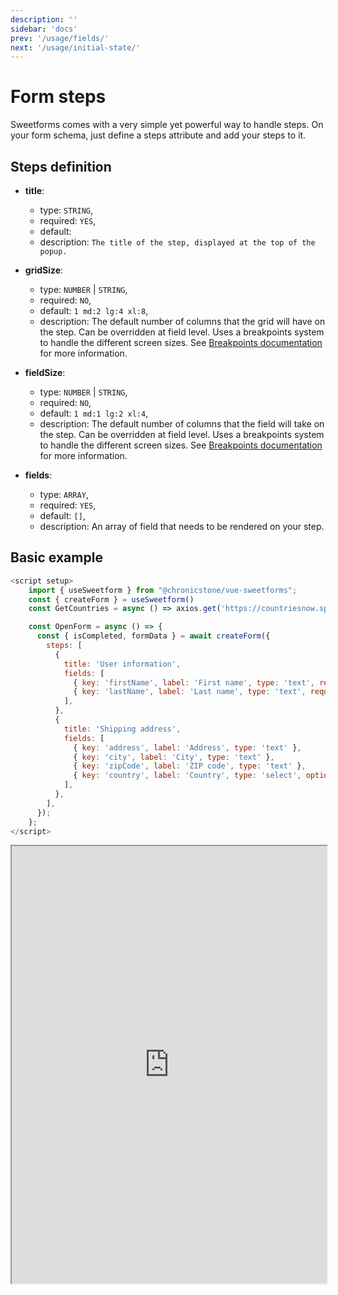 ```yaml
---
description: ''
sidebar: 'docs'
prev: '/usage/fields/'
next: '/usage/initial-state/'  
---
```


# Form steps

Sweetforms comes with a very simple yet powerful way to handle steps. On your form schema, just define a steps attribute and add your steps to it.

## Steps definition

- **title**:
    - type: `STRING`,
    - required: `YES`,
    - default:
    - description: `The title of the step, displayed at the top of the popup.`

- **gridSize**:
    - type: `NUMBER` | `STRING`,
    - required: `NO`,
    - default: `1 md:2 lg:4 xl:8`,
    - description: The default number of columns that the grid will have on the step. Can be overridden at field level. Uses a breakpoints system to handle the different screen sizes. See [Breakpoints documentation](/docs/usage/breakpoints) for more information.

- **fieldSize**:
    - type: `NUMBER` | `STRING`,
    - required: `NO`,
    - default: `1 md:1 lg:2 xl:4`,
    - description: The default number of columns that the field will take on the step. Can be overridden at field level. Uses a breakpoints system to handle the different screen sizes. See [Breakpoints documentation](/docs/usage/breakpoints) for more information.

- **fields**:
    - type: `ARRAY`,
    - required: `YES`,
    - default: `[]`,
    - description: An array of field that needs to be rendered on your step.


## Basic example


```js
<script setup>
    import { useSweetform } from "@chronicstone/vue-sweetforms";
    const { createForm } = useSweetform()
    const GetCountries = async () => axios.get('https://countriesnow.space/api/v0.1/countries/iso').then(response => response.data.data.map(item => ({ label: item.name, value: item.iso })));

    const OpenForm = async () => {
      const { isCompleted, formData } = await createForm({
        steps: [
          {
            title: 'User information',
            fields: [
              { key: 'firstName', label: 'First name', type: 'text', required: true },
              { key: 'lastName', label: 'Last name', type: 'text', required: true },
            ],
          },
          {
            title: 'Shipping address',
            fields: [
              { key: 'address', label: 'Address', type: 'text' },
              { key: 'city', label: 'City', type: 'text' },
              { key: 'zipCode', label: 'ZIP code', type: 'text' },
              { key: 'country', label: 'Country', type: 'select', options: GetCountries, required: true},
            ],
          },
        ],
      });
    };
</script>
```

<iframe style="width: 100%;min-height: 700px;" src="https://stackblitz.com/edit/vue-nbiwhg?embed=1&file=src/components/MultiStepsDemo.vue&hideExplorer=1&theme=dark&view=preview"></iframe>